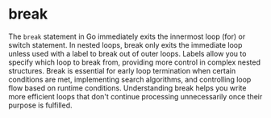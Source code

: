 # break

The `break` statement in Go immediately exits the innermost loop (for) or switch statement. In nested loops, break only exits the immediate loop unless used with a label to break out of outer loops. Labels allow you to specify which loop to break from, providing more control in complex nested structures. Break is essential for early loop termination when certain conditions are met, implementing search algorithms, and controlling loop flow based on runtime conditions. Understanding break helps you write more efficient loops that don't continue processing unnecessarily once their purpose is fulfilled.